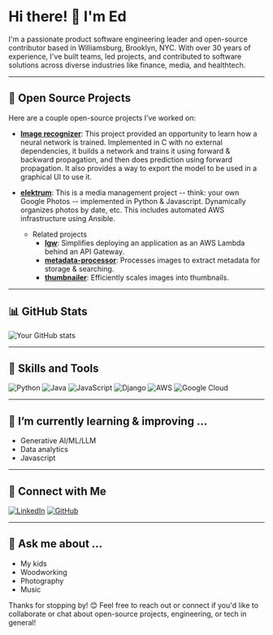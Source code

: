 
# Hi there! 👋 I'm Ed

I'm a passionate product software engineering leader and open-source contributor based in Williamsburg, Brooklyn, NYC. With over 30 years of experience, I've built teams, led projects, and contributed to software solutions across diverse industries like finance, media, and healthtech.

---

## 🔧 Open Source Projects

Here are a couple open-source projects I’ve worked on:

- **[Image recognizer](https://github.com/ebridges/minimal-neural-network)**: This project provided an opportunity to learn how a neural network is trained. Implemented in C with no external dependencies, it builds a network and trains it using forward & backward propagation, and then does prediction using forward propagation.  It also provides a way to export the model to be used in a graphical UI to use it.

- **[elektrum](https://github.com/ebridges/elektrum)**: This is a media management project -- think: your own Google Photos -- implemented in Python & Javascript. Dynamically organizes photos by date, etc. This includes automated AWS infrastructure using Ansible.
  - Related projects
      - **[lgw](https://github.com/ebridges/lgw)**: Simplifies deploying an application as an AWS Lambda behind an API Gateway.
      - **[metadata-processor](https://github.com/ebridges/metadata-processor)**: Processes images to extract metadata for storage & searching.
      - **[thumbnailer](https://github.com/ebridges/thumbnailer)**: Efficiently scales images into thumbnails.
---

## 📊 GitHub Stats

![Your GitHub stats](https://github-readme-stats.vercel.app/api?username=ebridges&show_icons=true&theme=radical)

---

## 🚀 Skills and Tools

![Python](https://img.shields.io/badge/-Python-3776AB?logo=python&logoColor=white&style=flat)
![Java](https://img.shields.io/badge/-Java-007396?logo=java&logoColor=white&style=flat)
![JavaScript](https://img.shields.io/badge/-JavaScript-F7DF1E?logo=javascript&logoColor=white&style=flat)
![Django](https://img.shields.io/badge/-Django-092E20?logo=django&logoColor=white&style=flat)
![AWS](https://img.shields.io/badge/-AWS-232F3E?logo=amazon-aws&logoColor=white&style=flat)
![Google Cloud](https://img.shields.io/badge/-Google%20Cloud-4285F4?logo=google-cloud&logoColor=white&style=flat)

---


## 🌱 I’m currently learning & improving ...

- Generative AI/ML/LLM
- Data analytics
- Javascript

---

## 🤝 Connect with Me

[![LinkedIn](https://img.shields.io/badge/LinkedIn-Profile-blue)](https://www.linkedin.com/in/eqbridges)
[![GitHub](https://img.shields.io/badge/GitHub-Profile-black)](https://github.com/ebridges)

---

## 💬 Ask me about ...

- My kids
- Woodworking
- Photography
- Music

Thanks for stopping by! 😊 Feel free to reach out or connect if you'd like to collaborate or chat about open-source projects, engineering, or tech in general!

